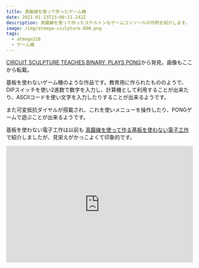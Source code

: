 ```yaml
---
title: 真鍮線を使って作ったゲーム機
date: 2021-01-23T23:00:11.242Z
description: 真鍮線を使って作ったスケルトンなゲームコンソールの作例を紹介します。
image: /img/atmega-sculpture-800.png
tags:
  - atmega328
  - ゲーム機
---
```

[CIRCUIT SCULPTURE TEACHES BINARY, PLAYS PONG](https://hackaday.com/2019/12/25/circuit-sculpture-teaches-binary-plays-pong/)から発見。画像もここから転載。

基板を使わないゲーム機のような作品です。教育用に作られたもののようで、DIPスイッチを使い2進数で数字を入力し、計算機として利用することが出来たり、ASCIIコードを使い文字を入力したりすることが出来るようです。

また可変抵抗ダイヤルが搭載され、これを使いメニューを操作したり、PONGゲームで遊ぶことが出来るようです。

基板を使わない電子工作は以前も [真鍮線を使って作る基板を使わない電子工作](../../post/%E7%9C%9F%E9%8D%AE%E7%B7%9A%E3%82%92%E4%BD%BF%E3%81%A3%E3%81%A6%E4%BD%9C%E3%82%8B%E5%9F%BA%E6%9D%BF%E3%82%92%E4%BD%BF%E3%82%8F%E3%81%AA%E3%81%84%E9%9B%BB%E5%AD%90%E5%B7%A5%E4%BD%9C/)で紹介しましたが、見栄えがかっこよくて印象的です。

<iframe width="100%" height="315" src="https://www.youtube.com/embed/UY4Cc7WqXOs" frameborder="0" allow="accelerometer; autoplay; clipboard-write; encrypted-media; gyroscope; picture-in-picture" allowfullscreen></iframe>
